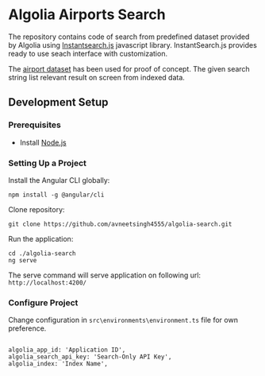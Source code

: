 # Algolia Airports Search

The repository contains code of search from predefined dataset provided by Algolia using [Instantsearch.js](https://www.algolia.com/doc/guides/building-search-ui/what-is-instantsearch/js/) javascript library. InstantSearch.js provides ready to use seach interface with customization.

The [airport dataset](https://github.com/algolia/datasets) has been used for proof of concept. The given search string list relevant result on screen from indexed data.

## Development Setup

### Prerequisites

- Install [Node.js](https://nodejs.org/en/)

### Setting Up a Project

Install the Angular CLI globally:

```
npm install -g @angular/cli
```

Clone repository:

```
git clone https://github.com/avneetsingh4555/algolia-search.git
```

Run the application:

```
cd ./algolia-search
ng serve
```

The serve command will serve application on following url: `http://localhost:4200/`

### Configure Project

Change configuration in `src\environments\environment.ts` file for own preference.

```

algolia_app_id: 'Application ID',
algolia_search_api_key: 'Search-Only API Key',
algolia_index: 'Index Name',

```
